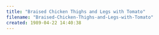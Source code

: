```yaml
---
title: "Braised Chicken Thighs and Legs with Tomato"
filename: "Braised-Chicken-Thighs-and-Legs-with-Tomato"
created: 1989-04-22 14:40:38
---
```

